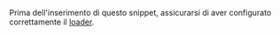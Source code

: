 Prima dell'inserimento di questo snippet, assicurarsi di aver configurato correttamente il [loader](snippet_loader.html).